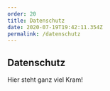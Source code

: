 ```yaml
---
order: 20
title: Datenschutz
date: 2020-07-19T19:42:11.354Z
permalink: /datenschutz
---
```


## Datenschutz

Hier steht ganz viel Kram!
